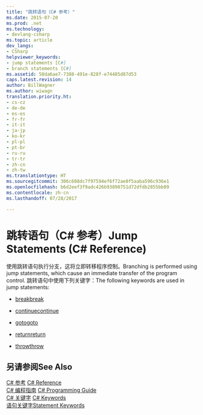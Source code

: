 ```yaml
---
title: "跳转语句（C# 参考）"
ms.date: 2015-07-20
ms.prod: .net
ms.technology:
- devlang-csharp
ms.topic: article
dev_langs:
- CSharp
helpviewer_keywords:
- jump statements [C#]
- branch statements [C#]
ms.assetid: 58da6ae7-7388-491e-828f-e74485d87d53
caps.latest.revision: 14
author: BillWagner
ms.author: wiwagn
translation.priority.ht:
- cs-cz
- de-de
- es-es
- fr-fr
- it-it
- ja-jp
- ko-kr
- pl-pl
- pt-br
- ru-ru
- tr-tr
- zh-cn
- zh-tw
ms.translationtype: HT
ms.sourcegitcommit: 306c608dc7f97594ef6f72ae0f5aaba596c936e1
ms.openlocfilehash: b6d2eef3f9adc426b93890751d72dfdb2855bb09
ms.contentlocale: zh-cn
ms.lasthandoff: 07/28/2017

---
```

# <a name="jump-statements-c-reference"></a><span data-ttu-id="c27dd-102">跳转语句（C# 参考）</span><span class="sxs-lookup"><span data-stu-id="c27dd-102">Jump Statements (C# Reference)</span></span>
<span data-ttu-id="c27dd-103">使用跳转语句执行分支，这将立即转移程序控制。</span><span class="sxs-lookup"><span data-stu-id="c27dd-103">Branching is performed using jump statements, which cause an immediate transfer of the program control.</span></span> <span data-ttu-id="c27dd-104">跳转语句中使用下列关键字：</span><span class="sxs-lookup"><span data-stu-id="c27dd-104">The following keywords are used in jump statements:</span></span>  
  
-   [<span data-ttu-id="c27dd-105">break</span><span class="sxs-lookup"><span data-stu-id="c27dd-105">break</span></span>](../../../csharp/language-reference/keywords/break.md)  
  
-   [<span data-ttu-id="c27dd-106">continue</span><span class="sxs-lookup"><span data-stu-id="c27dd-106">continue</span></span>](../../../csharp/language-reference/keywords/continue.md)  
  
-   [<span data-ttu-id="c27dd-107">goto</span><span class="sxs-lookup"><span data-stu-id="c27dd-107">goto</span></span>](../../../csharp/language-reference/keywords/goto.md)  
  
-   [<span data-ttu-id="c27dd-108">return</span><span class="sxs-lookup"><span data-stu-id="c27dd-108">return</span></span>](../../../csharp/language-reference/keywords/return.md)  
  
-   [<span data-ttu-id="c27dd-109">throw</span><span class="sxs-lookup"><span data-stu-id="c27dd-109">throw</span></span>](../../../csharp/language-reference/keywords/throw.md)  
  
## <a name="see-also"></a><span data-ttu-id="c27dd-110">另请参阅</span><span class="sxs-lookup"><span data-stu-id="c27dd-110">See Also</span></span>  
 <span data-ttu-id="c27dd-111">[C# 参考](../../../csharp/language-reference/index.md) </span><span class="sxs-lookup"><span data-stu-id="c27dd-111">[C# Reference](../../../csharp/language-reference/index.md) </span></span>  
 <span data-ttu-id="c27dd-112">[C# 编程指南](../../../csharp/programming-guide/index.md) </span><span class="sxs-lookup"><span data-stu-id="c27dd-112">[C# Programming Guide](../../../csharp/programming-guide/index.md) </span></span>  
 <span data-ttu-id="c27dd-113">[C# 关键字](../../../csharp/language-reference/keywords/index.md) </span><span class="sxs-lookup"><span data-stu-id="c27dd-113">[C# Keywords](../../../csharp/language-reference/keywords/index.md) </span></span>  
 [<span data-ttu-id="c27dd-114">语句关键字</span><span class="sxs-lookup"><span data-stu-id="c27dd-114">Statement Keywords</span></span>](../../../csharp/language-reference/keywords/statement-keywords.md)

